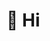 # 👋 Hi

<!---
mailpakokok/mailpakokok is a ✨ special ✨ repository because its `README.md` (this file) appears on your GitHub profile.
You can click the Preview link to take a look at your changes.
--->

